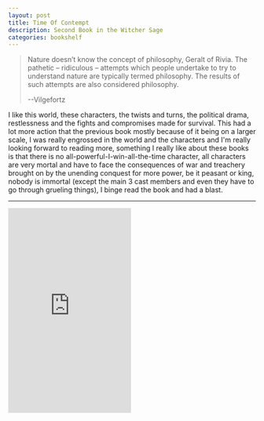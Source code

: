 ```yaml
---
layout: post
title: Time Of Contempt
description: Second Book in the Witcher Sage
categories: bookshelf 
---
```


> Nature doesn’t know the concept of philosophy, Geralt of Rivia. The pathetic – ridiculous – attempts which people undertake to try to understand nature are typically termed philosophy. The results of such attempts are also considered philosophy.
>
> --Vilgefortz

I like this world, these characters, the twists and turns, the political drama, restlessness and the fights and compromises made for survival. This had a lot more action that the previous book mostly because of it being on a larger scale, I was really engrossed in the world and the characters and I'm really looking forward to reading more, something I really like about these books is that there is no all-powerful-I-win-all-the-time character, all characters are very mortal and have to face the consequences of war and treachery brought on by the unending conquest for more power, be it peasant or king, nobody is immortal (except the main 3 cast members and even they have to go through grueling things), I binge read the book and had a blast.

---

<iframe type="text/html" width="250" height="418" frameborder="0" allowfullscreen style="max-width:100%" src="https://read.amazon.in/kp/card?asin=B00BJ5ADLQ&preview=inline&linkCode=kpe&ref_=cm_sw_r_kb_dp_NQT.Db27Q0J4D&hideShare=true" ></iframe>